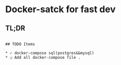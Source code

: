 # Docker-satck for fast dev

## TL;DR

```

## TODO Items

* ✓ docker-compose sql(postgres&&mysql)
* ❏ Add all docker-compose file .
